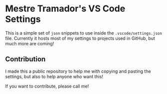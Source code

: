 # Mestre Tramador's VS Code Settings

This is a simple set of `json` snippets to use inside the `.vscode/settings.json` file. Currently it hosts most of my settings to projects used in GitHub, but much more are coming!

## Contribution

I made this a public repository to help me with copying and pasting the settings, but also to help anyone who want this!

If you want to contribute, please call me!
